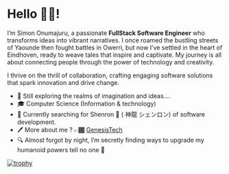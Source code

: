 # Hello 👋🏾!

I’m Simon Onumajuru, a passionate **FullStack Software Engineer** who transforms ideas into vibrant narratives. I once roamed the bustling streets of Yaounde then fought battles in Owerri, but now I’ve settled in the heart of Eindhoven, ready to weave tales that inspire and captivate. My journey is all about connecting people through the power of technology and creativity.

I thrive on the thrill of collaboration, crafting engaging software solutions that spark innovation and drive change.

- 🌟 Still exploring the realms of imagination and ideas....
- 🎓 Computer Science (Information & technology)
- 🌱 Currently searching for Shenron 🐉 ( 神龍 シェンロン) of software development.
- 🖊️ More about me ? 👉🏾  [GenesisTech](http://genesistech.nl)
- 🔍 Almost forgot by night, I’m secretly finding ways to upgrade my humanoid powers tell no one 🙊


[![trophy](https://github-profile-trophy.vercel.app/?username=Sonumajuru)](https://github.com/ryo-ma/github-profile-trophy)
